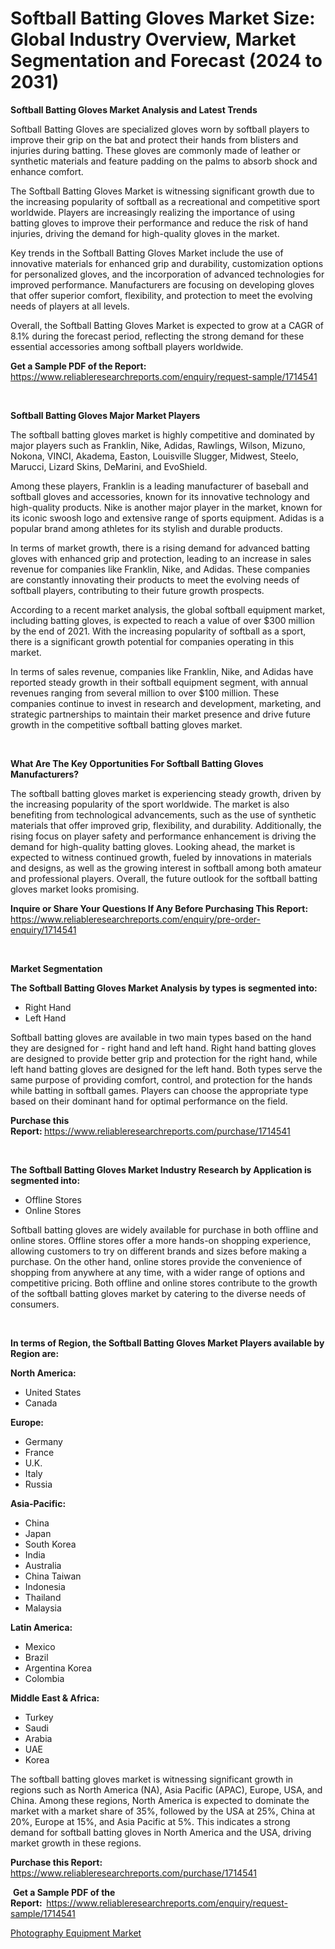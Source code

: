 <p><h1>Softball Batting Gloves Market Size: Global Industry Overview, Market Segmentation and Forecast (2024 to 2031)</h1></p><p><strong>Softball Batting Gloves Market Analysis and Latest Trends</strong></p>
<p><p>Softball Batting Gloves are specialized gloves worn by softball players to improve their grip on the bat and protect their hands from blisters and injuries during batting. These gloves are commonly made of leather or synthetic materials and feature padding on the palms to absorb shock and enhance comfort.</p><p>The Softball Batting Gloves Market is witnessing significant growth due to the increasing popularity of softball as a recreational and competitive sport worldwide. Players are increasingly realizing the importance of using batting gloves to improve their performance and reduce the risk of hand injuries, driving the demand for high-quality gloves in the market.</p><p>Key trends in the Softball Batting Gloves Market include the use of innovative materials for enhanced grip and durability, customization options for personalized gloves, and the incorporation of advanced technologies for improved performance. Manufacturers are focusing on developing gloves that offer superior comfort, flexibility, and protection to meet the evolving needs of players at all levels.</p><p>Overall, the Softball Batting Gloves Market is expected to grow at a CAGR of 8.1% during the forecast period, reflecting the strong demand for these essential accessories among softball players worldwide.</p></p>
<p><strong>Get a Sample PDF of the Report:&nbsp;</strong> <a href="https://www.reliableresearchreports.com/enquiry/request-sample/1714541">https://www.reliableresearchreports.com/enquiry/request-sample/1714541</a></p>
<p>&nbsp;</p>
<p><strong>Softball Batting Gloves Major Market Players</strong></p>
<p><p>The softball batting gloves market is highly competitive and dominated by major players such as Franklin, Nike, Adidas, Rawlings, Wilson, Mizuno, Nokona, VINCI, Akadema, Easton, Louisville Slugger, Midwest, Steelo, Marucci, Lizard Skins, DeMarini, and EvoShield.</p><p>Among these players, Franklin is a leading manufacturer of baseball and softball gloves and accessories, known for its innovative technology and high-quality products. Nike is another major player in the market, known for its iconic swoosh logo and extensive range of sports equipment. Adidas is a popular brand among athletes for its stylish and durable products.</p><p>In terms of market growth, there is a rising demand for advanced batting gloves with enhanced grip and protection, leading to an increase in sales revenue for companies like Franklin, Nike, and Adidas. These companies are constantly innovating their products to meet the evolving needs of softball players, contributing to their future growth prospects.</p><p>According to a recent market analysis, the global softball equipment market, including batting gloves, is expected to reach a value of over $300 million by the end of 2021. With the increasing popularity of softball as a sport, there is a significant growth potential for companies operating in this market.</p><p>In terms of sales revenue, companies like Franklin, Nike, and Adidas have reported steady growth in their softball equipment segment, with annual revenues ranging from several million to over $100 million. These companies continue to invest in research and development, marketing, and strategic partnerships to maintain their market presence and drive future growth in the competitive softball batting gloves market.</p></p>
<p>&nbsp;</p>
<p><strong>What Are The Key Opportunities For Softball Batting Gloves Manufacturers?</strong></p>
<p><p>The softball batting gloves market is experiencing steady growth, driven by the increasing popularity of the sport worldwide. The market is also benefiting from technological advancements, such as the use of synthetic materials that offer improved grip, flexibility, and durability. Additionally, the rising focus on player safety and performance enhancement is driving the demand for high-quality batting gloves. Looking ahead, the market is expected to witness continued growth, fueled by innovations in materials and designs, as well as the growing interest in softball among both amateur and professional players. Overall, the future outlook for the softball batting gloves market looks promising.</p></p>
<p><strong>Inquire or Share Your Questions If Any Before Purchasing This Report:</strong> <a href="https://www.reliableresearchreports.com/enquiry/pre-order-enquiry/1714541">https://www.reliableresearchreports.com/enquiry/pre-order-enquiry/1714541</a></p>
<p>&nbsp;</p>
<p><strong>Market Segmentation</strong></p>
<p><strong>The Softball Batting Gloves Market Analysis by types is segmented into:</strong></p>
<p><ul><li>Right Hand</li><li>Left Hand</li></ul></p>
<p><p>Softball batting gloves are available in two main types based on the hand they are designed for - right hand and left hand. Right hand batting gloves are designed to provide better grip and protection for the right hand, while left hand batting gloves are designed for the left hand. Both types serve the same purpose of providing comfort, control, and protection for the hands while batting in softball games. Players can choose the appropriate type based on their dominant hand for optimal performance on the field.</p></p>
<p><strong>Purchase this Report:&nbsp;</strong><a href="https://www.reliableresearchreports.com/purchase/1714541">https://www.reliableresearchreports.com/purchase/1714541</a></p>
<p>&nbsp;</p>
<p><strong>The Softball Batting Gloves Market Industry Research by Application is segmented into:</strong></p>
<p><ul><li>Offline Stores</li><li>Online Stores</li></ul></p>
<p><p>Softball batting gloves are widely available for purchase in both offline and online stores. Offline stores offer a more hands-on shopping experience, allowing customers to try on different brands and sizes before making a purchase. On the other hand, online stores provide the convenience of shopping from anywhere at any time, with a wider range of options and competitive pricing. Both offline and online stores contribute to the growth of the softball batting gloves market by catering to the diverse needs of consumers.</p></p>
<p>&nbsp;</p>
<p><strong>In terms of Region, the Softball Batting Gloves Market Players available by Region are:</strong></p>
<p>
    <p> <strong> North America: </strong>
        <ul>
            <li>United States</li>
            <li>Canada</li>
        </ul>
        </p> 
    <p> <strong> Europe: </strong>
        <ul>
            <li>Germany</li>
            <li>France</li>
            <li>U.K.</li>
            <li>Italy</li>
            <li>Russia</li>
        </ul>
        </p> 
    <p> <strong> Asia-Pacific: </strong>
        <ul>
            <li>China</li>
            <li>Japan</li>
            <li>South Korea</li>
            <li>India</li>
            <li>Australia</li>
            <li>China Taiwan</li>
            <li>Indonesia</li>
            <li>Thailand</li>
            <li>Malaysia</li>
        </ul>
        </p> 
    <p> <strong> Latin America: </strong>
        <ul>
            <li>Mexico</li>
            <li>Brazil</li>
            <li>Argentina Korea</li>
            <li>Colombia</li>
        </ul>
        </p> 
    <p> <strong> Middle East & Africa: </strong>
        <ul>
            <li>Turkey</li>
            <li>Saudi</li>
            <li>Arabia</li>
            <li>UAE</li>
            <li>Korea</li>
        </ul>
    </p>
    </p>
<p><p>The softball batting gloves market is witnessing significant growth in regions such as North America (NA), Asia Pacific (APAC), Europe, USA, and China. Among these regions, North America is expected to dominate the market with a market share of 35%, followed by the USA at 25%, China at 20%, Europe at 15%, and Asia Pacific at 5%. This indicates a strong demand for softball batting gloves in North America and the USA, driving market growth in these regions.</p></p>
<p><strong>Purchase this Report: </strong><a href="https://www.reliableresearchreports.com/purchase/1714541">https://www.reliableresearchreports.com/purchase/1714541</a></p>
<p>&nbsp;<strong>Get a Sample PDF of the Report:&nbsp;&nbsp;</strong><a href="https://www.reliableresearchreports.com/enquiry/request-sample/1714541">https://www.reliableresearchreports.com/enquiry/request-sample/1714541</a></p>
<p><strong></strong></p>
<p><p><a href="https://github.com/RickHolmes3/Market-Research-Report-List-4/blob/main/photography-equipment-market.md">Photography Equipment Market</a></p></p>